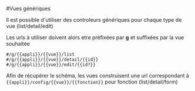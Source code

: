 #Vues génériques

Il est possible d'utiliser des controleurs génériques pour chaque type de vue (list/detail/edit)

Les urls à utiliser doivent alors etre préfixées par **g** et suffixées par la vue souhaitée

```
#/g/{{appli}}/{{vue}}/list
#/g/{{appli}}/{{vue}}/detail/{{id}}
#/g/{{appli}}/{{vue}}/edit/{{id?}}
```

Afin de récupérer le schéma, les vues construisent une url correspondant à 
`{{appli}}/config/{{vue}}/{{fonction}}` pour fonction (list/detail/form)



